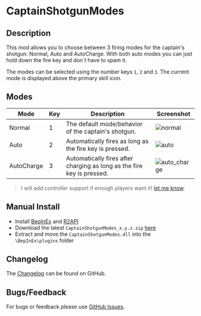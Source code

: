 # CaptainShotgunModes

## Description

This mod allows you to choose between 3 firing modes for the captain's shotgun: Normal, Auto and AutoCharge. With both auto modes you can just hold down the fire key and don´t have to spam it.

The modes can be selected using the number keys `1`, `2` and `3`. The current mode is displayed above the primary skill icon.

## Modes

| Mode       | Key | Description | Screenshot |
|------------|-----|-------------|------------|
| Normal     |  1  | The default mode/behavior of the captain's shotgun. | ![normal](https://raw.githubusercontent.com/Vl4dimyr/CaptainShotgunModes/master/images/sc_normal.jpg)
| Auto       |  2  | Automatically fires as long as the fire key is pressed. | ![auto](https://raw.githubusercontent.com/Vl4dimyr/CaptainShotgunModes/master/images/sc_auto.jpg)
| AutoCharge |  3  | Automatically fires after charging as long as the fire key is pressed. | ![auto_charge](https://raw.githubusercontent.com/Vl4dimyr/CaptainShotgunModes/master/images/sc_auto_charge.jpg)

> I will add controller support if enough players want it! [let me know](https://github.com/Vl4dimyr/CaptainShotgunModes/issues/1).

## Manual Install

- Install [BepInEx](https://thunderstore.io/package/bbepis/BepInExPack/) and [R2API](https://thunderstore.io/package/tristanmcpherson/R2API/)
- Download the latest `CaptainShotgunModes_x.y.z.zip` [here](https://thunderstore.io/package/Vl4dimyr/CaptainShotgunModes/)
- Extract and move the `CaptainShotgunModes.dll` into the `\BepInEx\plugins` folder

## Changelog

The [Changelog](https://github.com/Vl4dimyr/CaptainShotgunModes/blob/master/CHANGELOG.md) can be found on GitHub.

## Bugs/Feedback

For bugs or feedback please use [GitHub Issues](https://github.com/Vl4dimyr/CaptainShotgunModes/issues).
